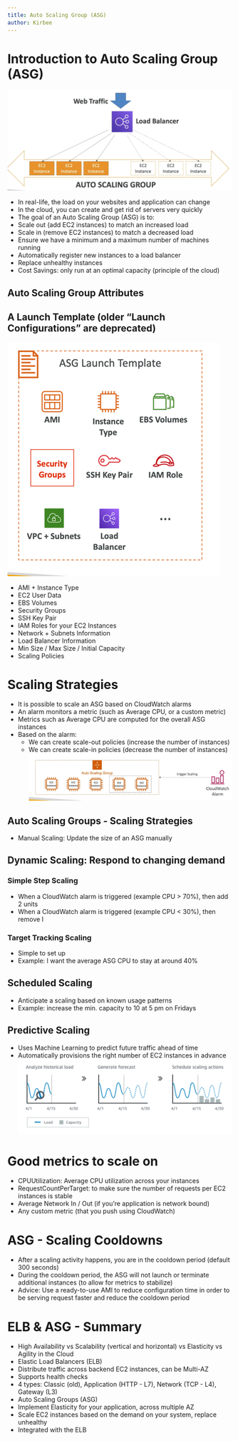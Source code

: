 ```yaml
---
title: Auto Scaling Group (ASG)
author: Kirbee
---
```


# Introduction to Auto Scaling Group (ASG)
![Auto Scaling Group](./ASG.png)
- In real-life, the load on your websites and application can change
- In the cloud, you can create and get rid of servers very quickly
- The goal of an Auto Scaling Group (ASG) is to:
- Scale out (add EC2 instances) to match an increased load
- Scale in (remove EC2 instances) to match a decreased load
- Ensure we have a minimum and a maximum number of machines running
- Automatically register new instances to a load balancer
- Replace unhealthy instances
- Cost Savings: only run at an optimal capacity (principle of the cloud)

## Auto Scaling Group Attributes
## A Launch Template (older “Launch Configurations” are deprecated)
![img.png](launch-template.png)
- AMI + Instance Type
- EC2 User Data
- EBS Volumes
- Security Groups
- SSH Key Pair
- IAM Roles for your EC2 Instances
- Network + Subnets Information
- Load Balancer Information
- Min Size / Max Size / Initial Capacity
- Scaling Policies

# Scaling Strategies
- It is possible to scale an ASG based on CloudWatch alarms
- An alarm monitors a metric (such as Average CPU, or a custom metric)
- Metrics such as Average CPU are computed for the overall ASG instances
- Based on the alarm:
    - We can create scale-out policies (increase the number of instances)
    - We can create scale-in policies (decrease the number of instances)
![img.png](ASG-cloudwatch.png)
## Auto Scaling Groups - Scaling Strategies
- Manual Scaling: Update the size of an ASG manually
## Dynamic Scaling: Respond to changing demand
### Simple Step Scaling
- When a CloudWatch alarm is triggered (example CPU > 70%), then add 2 units
- When a CloudWatch alarm is triggered (example CPU < 30%), then remove I
### Target Tracking Scaling
- Simple to set up
- Example: I want the average ASG CPU to stay at around 40%
## Scheduled Scaling
- Anticipate a scaling based on known usage patterns
- Example: increase the min. capacity to 10 at 5 pm on Fridays
## Predictive Scaling
- Uses Machine Learning to predict future traffic ahead of time
- Automatically provisions the right number of EC2 instances in advance
![img_1.png](predictive-scaling.png)

# Good metrics to scale on
- CPUUtilization: Average CPU utilization across your instances
- RequestCountPerTarget: to make sure the number of requests per EC2 instances is stable
- Average Network In / Out (if you’re application is network bound)
- Any custom metric (that you push using CloudWatch)
# ASG - Scaling Cooldowns
- After a scaling activity happens, you are in the cooldown period (default 300 seconds)
- During the cooldown period, the ASG will not launch or terminate additional instances (to allow for metrics to stabilize)
- Advice: Use a ready-to-use AMI to reduce configuration time in order to be serving request faster and reduce the cooldown period
# ELB & ASG - Summary
- High Availability vs Scalability (vertical and horizontal) vs Elasticity vs Agility in the Cloud
- Elastic Load Balancers (ELB)
- Distribute traffic across backend EC2 instances, can be Multi-AZ
- Supports health checks
- 4 types: Classic (old), Application (HTTP - L7), Network (TCP - L4), Gateway (L3)
- Auto Scaling Groups (ASG)
- Implement Elasticity for your application, across multiple AZ
- Scale EC2 instances based on the demand on your system, replace unhealthy
- Integrated with the ELB